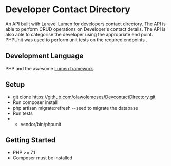 # Developer Contact Directory

An API built with Laravel Lumen for developers contact directory. The API is able to perform CRUD operations on Developer's contact details. The API is also able to categorise the developer using the appropriate end point.
PHPUnit was used to perform unit tests on the required endpoints .


## Development Language

PHP and the awesome  [Lumen framework](http://lumen.laravel.com/docs).

## Setup

* git clone https://github.com/olawolemoses/DevcontactDirectory.git
* Run composer install
* php artisan migrate:refresh --seed to migrate the database
* Run tests
* - vendor/bin/phpunit


## Getting Started
* PHP >= 7.1
* Composer must be installed
